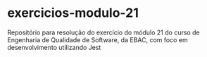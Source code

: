 # exercicios-modulo-21
Repositório para resolução do exercício do módulo 21 do curso de Engenharia de Qualidade de Software, da EBAC, com foco em desenvolvimento utilizando Jest
